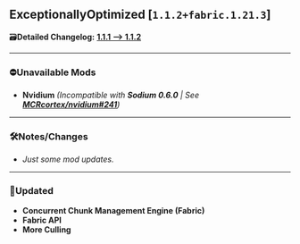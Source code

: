 ## ExceptionallyOptimized [`1.1.2+fabric.1.21.3`]

🗃️**Detailed Changelog:** [**1.1.1 --> 1.1.2**](https://github.com/UltimatChamp/ExceptionallyOptimized/compare/1.1.1...1.1.2)

<hr>

### ⛔Unavailable Mods

- **Nvidium** _(Incompatible with **Sodium 0.6.0** | See [**MCRcortex/nvidium#241**](https://github.com/MCRcortex/nvidium/issues/241))_

<hr>

### 🛠️Notes/Changes

- _Just some mod updates._

<hr>

### 🔄️Updated

- **Concurrent Chunk Management Engine (Fabric)**
- **Fabric API**
- **More Culling**

